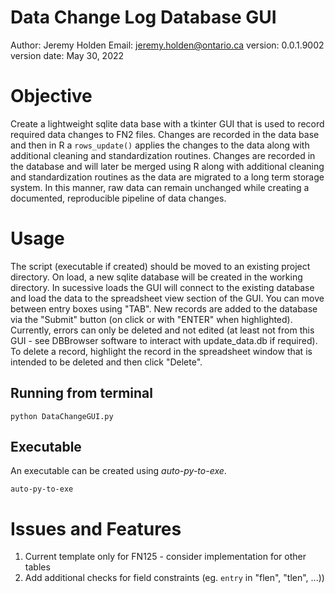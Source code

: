 # Data Change Log Database GUI
Author: Jeremy Holden
Email: jeremy.holden@ontario.ca
version: 0.0.1.9002
version date: May 30, 2022

# Objective
Create a lightweight sqlite data base with a tkinter GUI that is used to record required data changes to FN2 files. Changes are recorded in the data base and then in R a `rows_update()` applies the changes to the data along with additional cleaning and standardization routines. Changes are recorded in the database and will later be merged using R along with additional cleaning and standardization routines as the data are migrated to a long term storage system. In this manner, raw data can remain unchanged while creating a documented, reproducible pipeline of data changes. 

# Usage
The script (executable if created) should be moved to an existing project directory. On load, a new sqlite database will be created in the working directory. In sucessive loads the GUI will connect to the existing database and load the data to the spreadsheet view section of the GUI. You can move between entry boxes using "TAB". New records are added to the database via the "Submit" button (on click or with "ENTER" when highlighted). Currently, errors can only be deleted and not edited (at least not from this GUI - see DBBrowser software to interact with update_data.db if required). To delete a record, highlight the record in the spreadsheet window that is intended to be deleted and then click "Delete".  

## Running from terminal
```
python DataChangeGUI.py
```
## Executable
An executable can be created using *auto-py-to-exe*.
```
auto-py-to-exe
```


# Issues and Features
1. Current template only for FN125 - consider implementation for other tables
2. Add additional checks for field constraints (eg. `entry` in "flen", "tlen", ...))

